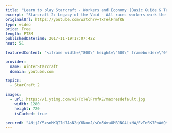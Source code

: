 ```yaml
---
title: "Learn to play Starcraft - Workers and Economy (Basic Guide & Tutorial)"
excerpt: "Starcraft 2: Legacy of the Void - All races workers work the same (mule notwithstanding!)  Wiki on mining: http://wiki.teamliquid.net/starcraft2/Mining_Minerals"
originalUrl: https://youtube.com/watch?v=TxTelFrmfKE
type: video
price: Free
length: PT8M
publishedDateTime: 2017-11-19T17:07:42Z
heat: 51

featuredContent: "<iframe width=\"800\" height=\"500\" frameborder=\"0\" src=\"https://www.youtube.com/embed/TxTelFrmfKE\" allow=\"accelerometer; autoplay; encrypted-media; gyroscope; picture-in-picture\" allowfullscreen></iframe>"

provider:
  name: WinterStarcraft
  domain: youtube.com

topics:
  - StarCraft 2

images:
  - url: https://i.ytimg.com/vi/TxTelFrmfKE/maxresdefault.jpg
    width: 1280
    height: 720
    isCached: true

secured: "4NijJYSxsnMKQIId7AsN2qY6NooJ/sCm5WvaOMBJNO4LxNW/FvTeSK7PnAdQY+7sTISv9QpbpgKGWfZIcPKQquYYRpMZ0NZlvrLP+Dkdn3llEHsrZumncCdNys+qX6SqteGCzTekIB+70wgwABFrjQdpgoJg9zugj2MkXFAewolFo+WaNQ5vxL5Qs0MZ3VVXB4EGMPUMEdnPtQ9KMsNRXaSDwwzcdk4y7O7PXx7p7TL2e2mXWwEOOMq6qG9JT5yyEhNrj79LuCoRZD3MgfqYJ8YescDIpHbBzane8LKrRE1kpU99McWtHrsbUcucCrsZGoGC6Pd37sZZ0vZUWDTJjBOW6/JJgvUFgcLAkPfrfASSEHUpUrmTCAkdRmyW80nM63xX2/Aq6YI+M/uOjwDrxKI94NDPXR25MXuzo+dqW8c=;yrKs2ZB7CRbI9WlAiVHXYw=="
---
```



